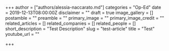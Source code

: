 +++
author = ["authors/alessia-naccarato.md"]
categories = "Op-Ed"
date = 2019-12-13T08:00:00Z
disclaimer = ""
draft = true
image_gallery = []
postamble = ""
preamble = ""
primary_image = ""
primary_image_credit = ""
related_articles = []
related_companies = []
related_people = []
short_description = "Test Description"
slug = "test-article"
title = "Test"
youtube_url = ""

+++
